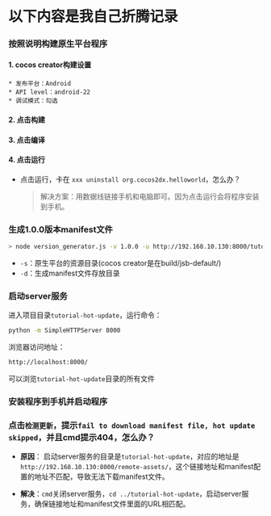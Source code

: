 # 以下内容是我自己折腾记录

### 按照说明构建原生平台程序

#### 1. cocos creator构建设置
    * 发布平台：Android
    * API level：android-22
    * 调试模式：勾选

#### 2. 点击构建

#### 3. 点击编译

#### 4. 点击运行
  * 点击运行，卡在 `xxx uninstall org.cocos2dx.helloworld`，怎么办？
    > 解决方案：用数据线链接手机和电脑即可。因为点击运行会将程序安装到手机。
    

### 生成1.0.0版本manifest文件

```bash
> node version_generator.js -v 1.0.0 -u http://192.168.10.130:8000/tutorial-hot-update/remote-assets/ -s build/jsb-default/ -d assets/
```
- `-s`：原生平台的资源目录(cocos creator是在build/jsb-default/)
- `-d`：生成manifest文件存放目录

### 启动server服务
进入项目目录`tutorial-hot-update`，运行命令：
```bash
python -m SimpleHTTPServer 8000
```

浏览器访问地址：
```bash
http://localhost:8000/
```
可以浏览`tutorial-hot-update`目录的所有文件

### 安装程序到手机并启动程序

### 点击`检测更新`，提示`fail to download manifest file, hot update skipped`，并且cmd提示404，怎么办？
* **原因**：
启动server服务的目录是`tutorial-hot-update`，对应的地址是`http://192.168.10.130:8000/remote-assets/`，这个链接地址和manifest配置的地址不匹配，导致无法下载manifest文件。

* **解决**：`cmd`关闭server服务，`cd ../tutorial-hot-update`，启动server服务，确保链接地址和manifest文件里面的URL相匹配。


